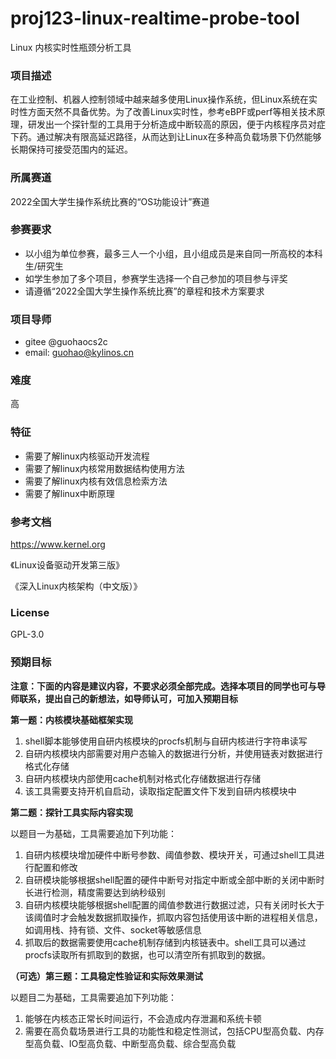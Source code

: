 # proj123-linux-realtime-probe-tool
Linux 内核实时性瓶颈分析工具

### 项目描述

在工业控制、机器人控制领域中越来越多使用Linux操作系统，但Linux系统在实时性方面天然不具备优势。为了改善Linux实时性，参考eBPF或perf等相关技术原理，研发出一个探针型的工具用于分析造成中断较高的原因，便于内核程序员对症下药。通过解决有限高延迟路径，从而达到让Linux在多种高负载场景下仍然能够长期保持可接受范围内的延迟。

### 所属赛道

2022全国大学生操作系统比赛的“OS功能设计”赛道

### 参赛要求

- 以小组为单位参赛，最多三人一个小组，且小组成员是来自同一所高校的本科生/研究生
- 如学生参加了多个项目，参赛学生选择一个自己参加的项目参与评奖
- 请遵循“2022全国大学生操作系统比赛”的章程和技术方案要求

### 项目导师

- gitee @guohaocs2c
- email: guohao@kylinos.cn

### 难度

高

### 特征

- 需要了解linux内核驱动开发流程
- 需要了解linux内核常用数据结构使用方法
- 需要了解linux内核有效信息检索方法
- 需要了解linux中断原理

### 参考文档

https://www.kernel.org

《Linux设备驱动开发第三版》

《深入Linux内核架构（中文版）》

### License

GPL-3.0

### 预期目标

**注意：下面的内容是建议内容，不要求必须全部完成。选择本项目的同学也可与导师联系，提出自己的新想法，如导师认可，可加入预期目标**

**第一题：内核模块基础框架实现**

1.	shell脚本能够使用自研内核模块的procfs机制与自研内核进行字符串读写
2.	自研内核模块内部需要对用户态输入的数据进行分析，并使用链表对数据进行格式化存储
3.	自研内核模块内部使用cache机制对格式化存储数据进行存储
4.	该工具需要支持开机自启动，读取指定配置文件下发到自研内核模块中


**第二题：探针工具实际内容实现**

以题目一为基础，工具需要追加下列功能：
1.	自研内核模块增加硬件中断号参数、阈值参数、模块开关，可通过shell工具进行配置和修改
2.	自研模块能够根据shell配置的硬件中断号对指定中断或全部中断的关闭中断时长进行检测，精度需要达到纳秒级别
3.	自研内核模块能够根据shell配置的阈值参数进行数据过滤，只有关闭时长大于该阈值时才会触发数据抓取操作，抓取内容包括使用该中断的进程相关信息，如调用栈、持有锁、文件、socket等敏感信息
4.	抓取后的数据需要使用cache机制存储到内核链表中。shell工具可以通过procfs读取所有抓取到的数据，也可以清空所有抓取到的数据。

**（可选）第三题：工具稳定性验证和实际效果测试**

以题目二为基础，工具需要追加下列功能：
1.	能够在内核态正常长时间运行，不会造成内存泄漏和系统卡顿
2.	需要在高负载场景进行工具的功能性和稳定性测试，包括CPU型高负载、内存型高负载、IO型高负载、中断型高负载、综合型高负载
